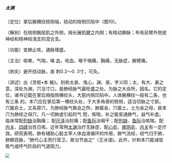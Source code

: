 ##### 太渊

〔定位〕掌后腕横纹桡侧端，挠动的桡侧凹陷中（图10)。

〔解剖〕在桡侧腕屈肌之外侧，拇长展肌腱之内侧；有桡动静脉；布有前臂外侧皮神经和桡神经浅支的混合支。

〔功能〕宣肺止咳，通脉理盛。

〔主治〕咳嗽，气喘，咯 血，呕血，喉干咽痛，胸痛，无脉症，腕臂痛。

〔刺灸〕避开挠动脉，直 刺0.2〜0. 3寸，可灸。

〔讲述〕出《灵枢•本 输》。别称太泉、鬼心。渊、泉，字义同；太，有大、甚之意。深处为渊，穴当寸口，是肺经脉气最旺盛之处，为脉之大会所，因名。它的定位，诸书记载在掌后拇指侧横纹头，大筋内侧凹陷中。人体腕横纹一般有二条，也有三条 的。本穴应在掌后第一横纹头处，于大多角骨的桡侧，适当切脉之寸部。穴属俞土，又系原穴，为肺经脉气聚会之所，肺属金，穴属土，土为金之母，故本穴为肺经之母穴，凡一切肺虚引起的气 短，咳喘，补之能宣通肺气，益气补虚。临床常配[列缺](https://www.gmzyjc.com/read/zjs/zjs3.1.1-3-0.1.1.3.7.md)治胸痛； 配[尺泽](https://www.gmzyjc.com/read/zjs/zjs3.1.1-3-0.1.1.3.5.md)治肘痛；配[鱼际](https://www.gmzyjc.com/read/zjs/zjs3.1.1-3-0.1.1.3.10.md)治咽干；配[列缺](https://www.gmzyjc.com/read/zjs/zjs3.1.1-3-0.1.1.3.7.md)、[鱼际](https://www.gmzyjc.com/read/zjs/zjs3.1.1-3-0.1.1.3.10.md)治咳喘，配[内关](https://www.gmzyjc.com/read/zjs/zjs3.1.9-12-0.0.1.3.6.md)、[四缝](https://www.gmzyjc.com/read/zjs/zjs3.4-0.1.4.2.0.md)治百日咳。近年常用[太渊](https://www.gmzyjc.com/read/zjs/zjs3.1.1-3-0.1.1.3.9.md)治疗无脉症，配[心俞](https://www.gmzyjc.com/read/zjs/zjs3.1.7-8-0.0.1.3.15.md)、[厥阴俞](https://www.gmzyjc.com/read/zjs/zjs3.1.7-8-0.0.1.3.14.md)、[内关](https://www.gmzyjc.com/read/zjs/zjs3.1.9-12-0.0.1.3.6.md)有一定疗效。研究表明，肺有辅助心脏主宰人体血液循环的作用，肺气流经，经气归于肺，肺朝百脉，“肺代心主而行营卫，故治节由之”（王冰语)。此外，针刺本穴能减低吸气或呼气阶段的气道阻力。

<img src="img/图10.jpg" style="zoom:80%;" />
